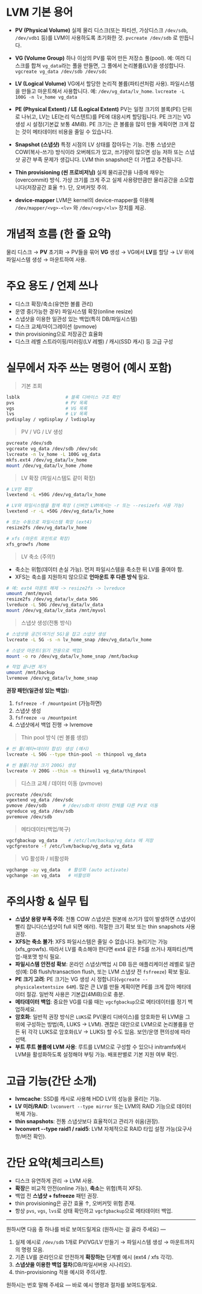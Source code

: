 # LVM 기본 용어

* **PV (Physical Volume)**
  실제 물리 디스크(또는 파티션, 가상디스크 `/dev/sdb`, `/dev/vdb1` 등)를 LVM이 사용하도록 초기화한 것. `pvcreate /dev/sdb` 로 만듭니다.

* **VG (Volume Group)**
  하나 이상의 PV를 묶어 만든 저장소 풀(pool). 예: 여러 디스크를 합쳐 `vg_data`라는 풀을 만들면, 그 풀에서 논리볼륨(LV)을 생성합니다. `vgcreate vg_data /dev/sdb /dev/sdc`

* **LV (Logical Volume)**
  VG에서 할당한 논리적 볼륨(파티션처럼 사용). 파일시스템을 만들고 마운트해서 사용합니다. 예: `/dev/vg_data/lv_home`. `lvcreate -L 100G -n lv_home vg_data`

* **PE (Physical Extent) / LE (Logical Extent)**
  PV는 일정 크기의 블록(PE) 단위로 나뉘고, LV는 LE(논리 익스텐트)를 PE에 대응시켜 할당됩니다. PE 크기는 VG 생성 시 설정(기본값 보통 4MiB). PE 크기는 큰 볼륨을 많이 만들 계획이면 크게 잡는 것이 메타데이터 비용을 줄일 수 있습니다.

* **Snapshot (스냅샷)**
  특정 시점의 LV 상태를 잡아두는 기능. 전통 스냅샷은 COW(복사-쓰기) 방식이라 오버헤드가 있고, 쓰기량이 많으면 성능 저하 또는 스냅샷 공간 부족 문제가 생깁니다. LVM thin snapshot은 더 가볍고 추천됩니다.

* **Thin provisioning (씬 프로비저닝)**
  실제 물리공간을 나중에 채우는(overcommit) 방식. 가상 크기를 크게 주고 실제 사용량만큼만 물리공간을 소모합니다(저장공간 효율 ↑). 단, 오버커밋 주의.

* **device-mapper**
  LVM은 kernel의 device-mapper를 이용해 `/dev/mapper/<vg>-<lv>` 와 `/dev/<vg>/<lv>` 장치를 제공.

# 개념적 흐름 (한 줄 요약)

물리 디스크 → **PV** 초기화 → PV들을 묶어 **VG** 생성 → VG에서 **LV**를 할당 → LV 위에 파일시스템 생성 → 마운트하여 사용.

# 주요 용도 / 언제 쓰나

* 디스크 확장/축소(유연한 볼륨 관리)
* 운영 중(가능한 경우) 파일시스템 확장(online resize)
* 스냅샷을 이용한 일관성 있는 백업(특히 DB/파일시스템)
* 디스크 교체/마이그레이션 (pvmove)
* thin provisioning으로 저장공간 효율화
* 디스크 레벨 스트라이핑/미러링(LV 레벨) / 캐시(SSD 캐시) 등 고급 구성

# 실무에서 자주 쓰는 명령어 (예시 포함)

> 기본 조회

```bash
lsblk                 # 블록 디바이스 구조 확인
pvs                   # PV 목록
vgs                   # VG 목록
lvs                   # LV 목록
pvdisplay / vgdisplay / lvdisplay
```

> PV / VG / LV 생성

```bash
pvcreate /dev/sdb
vgcreate vg_data /dev/sdb /dev/sdc
lvcreate -n lv_home -L 100G vg_data
mkfs.ext4 /dev/vg_data/lv_home
mount /dev/vg_data/lv_home /home
```

> LV 확장 (파일시스템도 같이 확장)

```bash
# LV만 확장
lvextend -L +50G /dev/vg_data/lv_home

# LV와 파일시스템을 함께 확장 (신버전 LVM에서는 -r 또는 --resizefs 사용 가능)
lvextend -r -L +50G /dev/vg_data/lv_home

# 또는 수동으로 파일시스템 확장 (ext4)
resize2fs /dev/vg_data/lv_home

# xfs (마운트 포인트로 확장)
xfs_growfs /home
```

> LV 축소 (주의!)

* 축소는 위험(데이터 손실 가능). 먼저 파일시스템을 축소한 뒤 LV를 줄여야 함.
* XFS는 축소를 지원하지 않으므로 **언마운트 후 다른 방식** 필요.

```bash
# 예: ext4 마운트 해제 -> resize2fs -> lvreduce
umount /mnt/myvol
resize2fs /dev/vg_data/lv_data 50G
lvreduce -L 50G /dev/vg_data/lv_data
mount /dev/vg_data/lv_data /mnt/myvol
```

> 스냅샷 생성(전통 방식)

```bash
# 스냅샷용 공간(여기선 5G)을 잡고 스냅샷 생성
lvcreate -L 5G -s -n lv_home_snap /dev/vg_data/lv_home

# 스냅샷 마운트(읽기 전용으로 백업)
mount -o ro /dev/vg_data/lv_home_snap /mnt/backup

# 작업 끝나면 제거
umount /mnt/backup
lvremove /dev/vg_data/lv_home_snap
```

**권장 패턴(일관성 있는 백업):**

1. `fsfreeze -f /mountpoint` (가능하면)
2. 스냅샷 생성
3. `fsfreeze -u /mountpoint`
4. 스냅샷에서 백업 진행 → lvremove

> Thin pool 방식 (씬 볼륨 생성)

```bash
# 씬 풀(메타+데이터 합성) 생성 (예시)
lvcreate -L 50G --type thin-pool -n thinpool vg_data

# 씬 볼륨(가상 크기 200G) 생성
lvcreate -V 200G --thin -n thinvol1 vg_data/thinpool
```

> 디스크 교체 / 데이터 이동 (pvmove)

```bash
pvcreate /dev/sdc
vgextend vg_data /dev/sdc
pvmove /dev/sdb      # /dev/sdb의 데이터 전체를 다른 PV로 이동
vgreduce vg_data /dev/sdb
pvremove /dev/sdb
```

> 메타데이터(백업/복구)

```bash
vgcfgbackup vg_data    # /etc/lvm/backup/vg_data 에 저장
vgcfgrestore -f /etc/lvm/backup/vg_data vg_data
```

> VG 활성화 / 비활성화

```bash
vgchange -ay vg_data   # 활성화 (auto activate)
vgchange -an vg_data   # 비활성화
```

# 주의사항 & 실무 팁

* **스냅샷 용량 부족 주의**: 전통 COW 스냅샷은 원본에 쓰기가 많이 발생하면 스냅샷이 빨리 찹니다(스냅샷이 full 되면 에러). 적절한 크기 확보 또는 thin snapshots 사용 권장.
* **XFS는 축소 불가**: XFS 파일시스템은 줄일 수 없습니다. 늘리기는 가능(xfs\_growfs). 따라서 LV를 축소해야 한다면 ext4 같은 FS를 쓰거나 재파티션/백업-재포맷 방식 필요.
* **파일시스템 안전성 확보**: 온라인 스냅샷/백업 시 DB 등은 애플리케이션 레벨로 일관성(예: DB flush/transaction flush, 또는 LVM 스냅샷 전 `fsfreeze`) 확보 필요.
* **PE 크기 고려**: PE 크기는 VG 생성 시 정합니다(`vgcreate --physicalextentsize 64M`). 많은 큰 LV를 만들 계획이면 PE를 크게 잡아 메타데이터 절감. 일반적 사용은 기본값(4MiB)으로 충분.
* **메타데이터 백업**: 중요한 VG를 다룰 때는 `vgcfgbackup`으로 메타데이터를 정기 백업하세요.
* **암호화**: 일반적 권장 방식은 `LUKS`로 PV(물리 디바이스)를 암호화한 뒤 LVM을 그 위에 구성하는 방법(즉, LUKS -> LVM). 괜찮은 대안으로 LVM으로 논리볼륨을 만든 뒤 각각 LUKS로 암호화(LV -> LUKS) 할 수도 있음. 보안/운영 편의성에 따라 선택.
* **부트 루트 볼륨에 LVM 사용**: 루트를 LVM으로 구성할 수 있으나 initramfs에서 LVM을 활성화하도록 설정해야 부팅 가능. 배포판별로 기본 지원 여부 확인.

# 고급 기능(간단 소개)

* **lvmcache**: SSD를 캐시로 사용해 HDD LV의 성능을 올리는 기능.
* **LV 미러/RAID**: `lvconvert --type mirror` 또는 LVM의 RAID 기능으로 데이터 복제 가능.
* **thin snapshots**: 전통 스냅샷보다 효율적이고 관리가 쉬움(권장).
* **lvconvert --type raid1 / raid5**: LVM 자체적으로 RAID 타입 설정 가능(요구사항/버전 확인).

# 간단 요약(체크리스트)

* 디스크 유연하게 관리 → LVM 사용.
* **확장**은 비교적 안전(online 가능), **축소**는 위험(특히 XFS).
* 백업 전 **스냅샷 + fsfreeze** 패턴 권장.
* thin provisioning은 공간 효율 ↑, 오버커밋 위험 존재.
* 항상 `pvs`, `vgs`, `lvs`로 상태 확인하고 `vgcfgbackup`으로 메타데이터 백업.

---

원하시면 다음 중 하나를 바로 보여드릴게요 (원하시는 걸 골라 주세요) —

1. 실제 예시로 `/dev/sdb` 1개로 PV/VG/LV 만들기 → 파일시스템 생성 → 마운트까지의 명령 모음.
2. 기존 LV를 온라인으로 안전하게 **확장하는** 단계별 예시 (ext4 / xfs 각각).
3. **스냅샷을 이용한 백업 절차**(DB/파일서버용 시나리오).
4. thin-provisioning 적용 예시와 주의사항.

원하시는 번호 말해 주세요 — 바로 예시 명령과 절차를 보여드릴게요.
